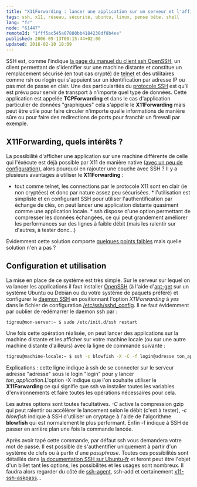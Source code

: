 ```yaml
---
title: "X11Forwarding : lancer une application sur un serveur et l'afficher ailleurs avec SSH"
tags: ssh, x11, réseau, sécurité, ubuntu, linux, pense bête, shell
lang: "fr"
node: "61447"
remoteId: "1fff5ac545a07880bb4184230df8b4ee"
published: 2006-09-13T00:15:44+02:00
updated: 2016-02-10 18:09
---
```

 
SSH est, comme l'indique [la page du manuel du client ssh
OpenSSH](http://pwet.fr/man/linux/commandes/ssh), un client permettant de
s'identifier sur une machine distante et constitue un remplacement sécurisé (en
tout cas crypté) de [telnet](http://pwet.fr/man/linux/commandes/telnet) et des
utilitaires comme rsh ou rlogin qui s'appuient sur un identification par
adresse IP ou pas mot de passe en clair. Une des particularités du [protocole
SSH](http://fr.wikipedia.org/wiki/Secure_shell) est qu'il est prévu pour servir
de transport à n'importe quel type de données. Cette application est appelée
**TCPForwarding** et dans le cas d'application particulier de données
&quot;graphiques&quot; cela s'appelle le **X11Forwarding** mais peut être utile
pour faire circuler n'importe quelle informations de manière sûre ou pour faire
des redirections de ports pour franchir un firewall par exemple.
  
## X11Forwarding, quels intérêts ?
 
La possibilité d'afficher une application sur une machine différente de celle
qui l'éxécute est déjà possible par X11 de manière native ([avec un peu de
configuration](http://www.linuxfocus.org/English/January2002/article222.shtml)),
alors pourquoi en rajouter une couche avec SSH ? Il y a plusieurs avantages à
utiliser le **X11Forwarding** :

* tout comme telnet, les connections par le protocole X11 sont en clair (ie non
cryptées) et donc par nature assez peu sécurisées.  * l'utilisation est
simpliste et en configurant SSH pour utiliser l'authentification par échange de
clés, on peut lancer une application distante quasiment comme une application
locale.  * ssh dispose d'une option permettant de compresser les données
échangées, ce qui peut grandement améliorer les performances sur des lignes à
faible débit (mais les ralentir sur d'autres, à tester donc...)
 

Évidemment cette solution comporte [quelques points
faibles](http://www.hsc.fr/ressources/breves/ssh-x11.html.fr) mais quelle
solution n'en a pas ?
   
## Configuration et utilisation

 
La mise en place de ce système est très simple. Sur le serveur sur lequel on va
lancer les applications il faut installer
[OpenSSH](http://www.openssh.org/) (à l'aide
d'[apt-get](http://pwet.fr/man/linux/administration_systeme/apt_get) sur un
système Ubuntu ou Debian ou du votre système de paquets préféré) et configurer
le [daemon SSH](http://pwet.fr/man/linux/administration_systeme/sshd) en
positionnant l'option *X11Forwarding* à *yes* dans le fichier de configuration
[/etc/ssh/sshd_config](http://pwet.fr/man/linux/formats/sshd_config). Il ne
faut évidemment par oublier de redémarrer le daemon ssh par&nbsp;:

 ``` bash
tigrou@mon-server:~ $ sudo /etc/init.d/ssh restart
```

 
Une fois cette opération réalisée, on peut lancer des applications sur la
machine distante et les afficher sur votre machine locale (ou sur une autre
machine distante d'ailleurs) avec la ligne de commande suivante&nbsp;:

 ``` bash
tigrou@machine-locale:~ $ ssh -c blowfish -X -C -f login@adresse ton_application
```

Explications : cette ligne indique à ssh de se connecter sur le serveur adresse
&quot;adresse&quot; sous le login &quot;login&quot; pour y lancer
*ton_application*.L'option -X indique que l'on souhaite utiliser le
**X11Forwarding** ce qui signifie que ssh va installer toutes les variables
d'environnements et faire toutes les opérations nécessaires pour cela.

Les autres options sont toutes facultatives. *-C* active la compression gzip
qui peut ralentir ou accélèrer le lancement selon le débit (c'est à tester),
*-c blowfish* indique à SSH d'utiliser un cryptage à l'aide de l'algorithme
**blowfish** qui est normalement le plus performant. Enfin -f indique à SSH de
passer en arrière plan une fois la commande lancée.

 
Après avoir tapé cette commande, par défaut ssh vous demandera votre mot de
passe. Il est possible de s'authentifier uniquement à partir d'un système de
clefs ou à partir d'une *passphrase*. Toutes ces possibilités sont détaillés
dans [la documentation SSH sur
Ubuntu-fr](https://doc.ubuntu-fr.org/ssh#authentification_par_un_systeme_de_cles_publiqueprivee)
et feront peut être l'objet d'un billet tant les options, les possibilités et
les usages sont nombreux. Il faudra alors regarder du côté de
[ssh-agent](http://pwet.fr/man/linux/commandes/ssh_agent), ssh-add et
certainement
[x11-ssh-askpass](http://pwet.fr/man/linux/commandes/x11_ssh_askpass)...
